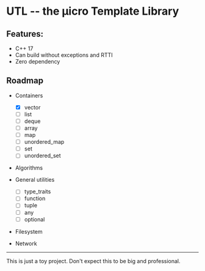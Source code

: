 # UTL -- the µicro Template Library

## Features:

  - C++ 17
  - Can build without exceptions and RTTI
  - Zero dependency

## Roadmap

  - Containers
    - [x] vector
    - [ ] list
    - [ ] deque
    - [ ] array
    - [ ] map
    - [ ] unordered_map
    - [ ] set
    - [ ] unordered_set

  - Algorithms
    
  - General utilities
    - [ ] type_traits
    - [ ] function
    - [ ] tuple
    - [ ] any
    - [ ] optional

  - Filesystem
    
  - Network

-------------------------------------
This is just a toy project. Don't expect this to be big and professional.

